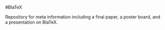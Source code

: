 #BlaTeX

Repository for meta information including a final paper, a poster board, and a presentation on BlaTeX. 